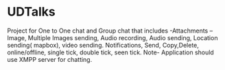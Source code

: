 # UDTalks
Project for One to One chat and Group chat that includes -Attachments – Image, Multiple Images sending, Audio recording, Audio sending, Location sending( mapbox), video sending. Notifications, Send, Copy,Delete, online/offline, single tick, double tick, seen tick. Note- Application should use XMPP server for chatting.

